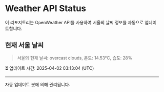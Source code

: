 
# Weather API Status

이 리포지토리는 OpenWeather API를 사용하여 서울의 날씨 정보를 자동으로 업데이트합니다.

## 현재 서울 날씨
> 서울의 현재 날씨: overcast clouds, 온도: 14.53°C, 습도: 28%

⏳ 업데이트 시간: 2025-04-02 03:13:04 (UTC)

---
자동 업데이트 봇에 의해 관리됩니다.
